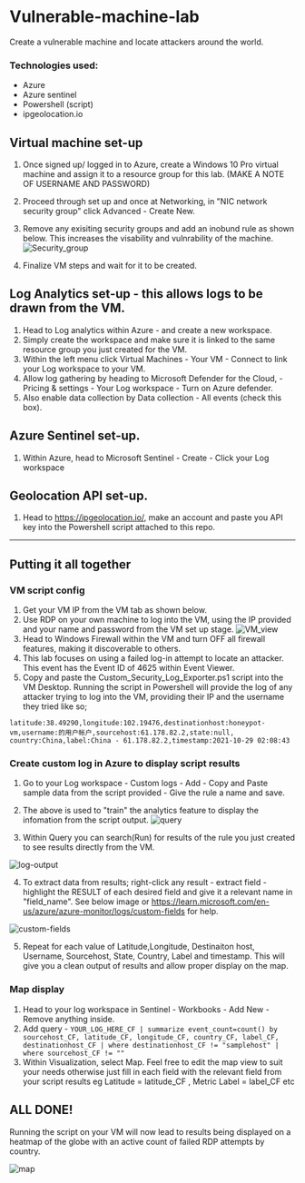 # Vulnerable-machine-lab
Create a vulnerable machine and locate attackers around the world.

### Technologies used:
- Azure
- Azure sentinel
- Powershell (script)
- ipgeolocation.io

## Virtual machine set-up
1) Once signed up/ logged in to Azure, create a Windows 10 Pro virtual machine and assign it to a resource group for this lab. (MAKE A NOTE OF USERNAME AND PASSWORD)
2) Proceed through set up and once at Networking, in "NIC network security group" click Advanced - Create New.
3) Remove any exisiting security groups and add an inobund rule as shown below. This increases the visability and vulnrability of the machine.
![Security_group](https://github.com/HattMobb/Virtual-Machine-Threat-Map/assets/134090089/71e3c406-5520-444d-b6a0-56860dd26f0a)

4) Finalize VM steps and wait for it to be created.

## Log Analytics set-up - this allows logs to be drawn from the VM.
1) Head to Log analytics within Azure - and create a new workspace.
2) Simply create the workspace and make sure it is linked to the same resource group you just created for the VM.
3) Within the left menu click Virtual Machines - Your VM - Connect to link your Log workspace to your VM.
4) Allow log gathering by heading to Microsoft Defender for the Cloud, - Pricing & settings - Your Log workspace - Turn on Azure defender.
5) Also enable data collection by Data collection - All events (check this box).

## Azure Sentinel set-up.
1) Within Azure, head to Microsoft Sentinel - Create - Click your Log workspace

## Geolocation API set-up.
1) Head to https://ipgeolocation.io/, make an account and paste you API key into the Powershell script attached to this repo.

---

## Putting it all together

### VM script config
1) Get your VM IP from the VM tab as shown below.
2) Use RDP on your own machine to log into the VM, using the IP provided and your name and password from the VM set up stage.
![VM_view](https://github.com/HattMobb/Virtual-Machine-Threat-Map/assets/134090089/de03d39a-4e1b-4271-99e3-3ccfd2041864)
4) Head to Windows Firewall within the VM and turn OFF all firewall features, making it discoverable to others.
5) This lab focuses on using a failed log-in attempt to locate an attacker. This event has the Event ID of 4625 within Event Viewer.
6) Copy and paste the Custom_Security_Log_Exporter.ps1 script into the VM Desktop. Running the script in Powershell will provide the log of any attacker trying to log into the VM, providing their IP and the username they tried like so;
```
latitude:38.49290,longitude:102.19476,destinationhost:honeypot-vm,username:的用户帐户,sourcehost:61.178.82.2,state:null, country:China,label:China - 61.178.82.2,timestamp:2021-10-29 02:08:43
```
### Create custom log in Azure to display script results
1) Go to your Log workspace - Custom logs - Add - Copy and Paste sample data from the script provided - Give the rule a name and save.
2) The above is used to "train" the analytics feature to display the infomation from the script output.
![query](https://github.com/HattMobb/Virtual-Machine-Threat-Map/assets/134090089/6ae62188-914c-4ca4-a4aa-0fe6c3ef0cb3)


3) Within Query you can search(Run) for results of the rule you just created to see results directly from the VM.

![log-output](https://github.com/HattMobb/Virtual-Machine-Threat-Map/assets/134090089/de9f5f8f-b3a7-44cf-9010-ef0763d279df)

4) To extract data from results; right-click any result - extract field - highlight the RESULT of each desired field and give it a relevant name in "field_name". See below image or https://learn.microsoft.com/en-us/azure/azure-monitor/logs/custom-fields for help.

![custom-fields](https://github.com/HattMobb/Virtual-Machine-Threat-Map/assets/134090089/2220bb66-c3a8-438d-ac1b-1ca97742673d)


5) Repeat for each value of Latitude,Longitude, Destinaiton host, Username, Sourcehost, State, Country, Label and timestamp. This will give you a clean output of results and allow proper display on the map.

### Map display

1) Head to your log workspace in Sentinel - Workbooks - Add New - Remove anything inside.
2) Add query - ```YOUR_LOG_HERE_CF | summarize event_count=count() by sourcehost_CF, latitude_CF, longitude_CF, country_CF, label_CF, destinationhost_CF | where destinationhost_CF != "samplehost" | where sourcehost_CF != "" ```
3) Within Visualization, select Map. Feel free to edit the map view to suit your needs otherwise just fill in each field with the relevant field from your script results eg Latitude = latitude_CF , Metric Label = label_CF etc

## ALL DONE!

Running the script on your VM will now lead to results being displayed on a heatmap of the globe with an active count of failed RDP attempts by country.

![map](https://github.com/HattMobb/Virtual-Machine-Threat-Map/assets/134090089/6275fa7e-595c-4cc6-bbd8-d49579057a75)


